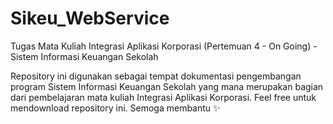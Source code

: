 # Sikeu_WebService
Tugas Mata Kuliah Integrasi Aplikasi Korporasi (Pertemuan 4 - On Going) - Sistem Informasi Keuangan Sekolah

Repository ini digunakan sebagai tempat dokumentasi pengembangan program Sistem Informasi Keuangan Sekolah yang mana merupakan bagian dari pembelajaran mata kuliah Integrasi Aplikasi Korporasi.
Feel free untuk mendownload repository ini. Semoga membantu ✨
